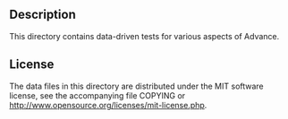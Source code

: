Description
------------

This directory contains data-driven tests for various aspects of Advance.

License
--------

The data files in this directory are distributed under the MIT software
license, see the accompanying file COPYING or
http://www.opensource.org/licenses/mit-license.php.

